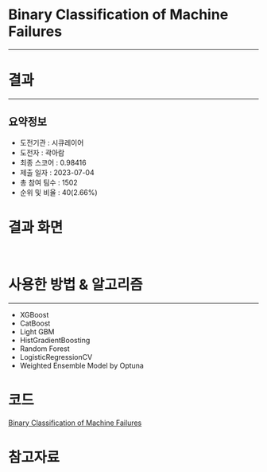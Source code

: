 # Binary Classification of Machine Failures
***
# 결과
***
## 요약정보
- 도전기관 : 시큐레이어
- 도전자 : 곽아람
- 최종 스코어 : 0.98416
- 제출 일자 : 2023-07-04
- 총 참여 팀수 : 1502
- 순위 및 비율 : 40(2.66%)

# 결과 화면
<img src="">
<img src="">

# 사용한 방법 & 알고리즘
***
- XGBoost
- CatBoost
- Light GBM
- HistGradientBoosting
- Random Forest
- LogisticRegressionCV
- Weighted Ensemble Model by Optuna
# 코드
[Binary Classification of Machine Failures](https://github.com/Arammmmm/kaggle/blob/cf6609f886100a99dce7611fa123a563abd189fa/Binary%20Classification%20of%20Machine%20Failures/)
# 참고자료
